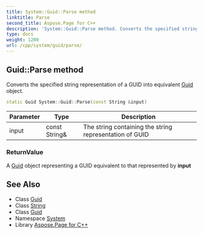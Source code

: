 ```yaml
---
title: System::Guid::Parse method
linktitle: Parse
second_title: Aspose.Page for C++
description: 'System::Guid::Parse method. Converts the specified string representation of a GUID into equivalent Guid object in C++.'
type: docs
weight: 1200
url: /cpp/system/guid/parse/
---
```

## Guid::Parse method


Converts the specified string representation of a GUID into equivalent [Guid](../) object.

```cpp
static Guid System::Guid::Parse(const String &input)
```


| Parameter | Type | Description |
| --- | --- | --- |
| input | const String\& | The string containing the string representation of GUID |

### ReturnValue

A [Guid](../) object representing a GUID equivalent to that represented by **input**

## See Also

* Class [Guid](../)
* Class [String](../../string/)
* Class [Guid](../)
* Namespace [System](../../)
* Library [Aspose.Page for C++](../../../)
